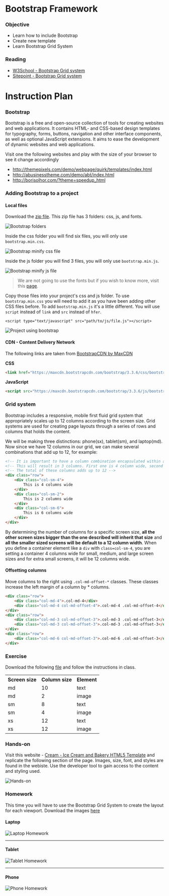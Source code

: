 # Bootstrap Framework

### Objective

* Learn how to include Bootstrap
* Create new template
* Learn Bootstrap Grid System

### Reading

* [W3School - Bootstrap Grid system](http://www.w3schools.com/bootstrap/bootstrap_grid_system.asp)
* [Sitepoint - Bootstrap Grid system](http://www.sitepoint.com/understanding-bootstrap-grid-system/)

#  Instruction Plan

### Bootstrap

Bootstrap is a free and open-source collection of tools for creating websites and web applications. It contains HTML- and CSS-based design templates for typography, forms, buttons, navigation and other interface components, as well as optional JavaScript extensions. It aims to ease the development of dynamic websites and web applications.

Visit one the following websites and play with the size of your browser to see it change accordingly 

* http://themepixels.com/demo/webpage/quirk/templates/index.html
* http://abusinesstheme.com/demo/abt/index.html
* http://borisolhor.com/?theme=speedup_html

### Adding Bootstrap to a project

#### Local files

Download the [zip file](https://github.com/twbs/bootstrap/releases/download/v3.3.5/bootstrap-3.3.5-dist.zip). This zip file has 3 folders: css, js, and fonts.

![Bootstrap folders](../images/13/bootstrap-folders.jpg)

Inside the css folder you will find six files, you will only use `bootstrap.min.css`.

![Bootstrap minify css file](../images/13/bootstrap-min-css.jpg)

Inside the js folder you will find 3 files, you will only use `bootstrap.min.js`.

![Bootstrap minify js file](../images/13/bootstrap-min-js.jpg)

> We are not going to use the fonts but if you wish to know more, visit this [page](http://getbootstrap.com/components/#glyphicons).

Copy those files into your project's css and js folder. To use `bootstrap.min.css` you will need to add it as you have been adding other CSS files before. To add `bootstrap.min.js` it's a little different. You will use `script` instead of `link` and `src` instead of `hfer`.

`<script type="text/javascript" src="path/to/js/file.js"></script>`

![Project using bootstrap](../images/13/project-bootstrap.jpg)

#### CDN - Content Delivery Network

The following links are taken from [BootstrapCDN by MaxCDN](https://www.bootstrapcdn.com/)

**CSS**

```html
<link href="https://maxcdn.bootstrapcdn.com/bootstrap/3.3.6/css/bootstrap.min.css" rel="stylesheet" integrity="sha384-1q8mTJOASx8j1Au+a5WDVnPi2lkFfwwEAa8hDDdjZlpLegxhjVME1fgjWPGmkzs7" crossorigin="anonymous">
```

**JavaScript**
```html
<script src="https://maxcdn.bootstrapcdn.com/bootstrap/3.3.6/js/bootstrap.min.js" integrity="sha384-0mSbJDEHialfmuBBQP6A4Qrprq5OVfW37PRR3j5ELqxss1yVqOtnepnHVP9aJ7xS" crossorigin="anonymous"></script>
```


### Grid system

Bootstrap includes a responsive, mobile first fluid grid system that appropriately scales up to 12 columns according to the screen size. Grid systems are used for creating page layouts through a series of rows and columns that holds the content.

We will be making three distinctions: phone(sx), tablet(sm), and laptop(md). Now since we have 12 columns in our grid, we can make several combinations that add up to 12, for example:

```html
<!-- It is important to have a column combination encapsulated within a row to perform well -->
<!-- This will result in 3 columns. First one is 4 column wide, second 2 column wide, and third 6 column wide -->
<!-- The total of these columns adds up to 12 -->
<div class="row">
    <div class="col-sm-4">
        This is 4 columns wide
    </div>
    <div class="col-sm-2">
        This is 2 columns wide
    </div>
    <div class="col-sm-6">
        This is 6 columns wide
    </div>
</div>
```

By determining the number of columns for a specific screen size, **all the other screen sizes bigger than the one described will inherit that size** and **all the smaller sized screens will be default to a 12 column width**. When you define a container element like a `div` with `class=col-sm-4`, you are setting a container 4 columns wide for small, medium, and large screen sizes and for extra small screens, it will be 12 columns wide.

#### Offsetting columns

Move columns to the right using `.col-md-offset-*` classes. These classes increase the left margin of a column by * columns. 

```html
<div class="row">
    <div class="col-md-4">.col-md-4</div>
    <div class="col-md-4 col-md-offset-4">.col-md-4 .col-md-offset-4</div>
</div>
<div class="row">
    <div class="col-md-3 col-md-offset-3">.col-md-3 .col-md-offset-3</div>
    <div class="col-md-3 col-md-offset-3">.col-md-3 .col-md-offset-3</div>
</div>
<div class="row">
    <div class="col-md-6 col-md-offset-3">.col-md-6 .col-md-offset-3</div>
</div>

```
### Exercise

Download the following [file](https://github.com/AustinCodingAcademy/HTMLIntroductory/raw/master/archives/13/exercise/enemy.zip) and follow the instructions in class.

<table>
    <tr>
        <th>Screen size</th>
        <th>Column size</th>
        <th>Element</th>
    </tr>
    <tr>
        <td>md</td>
        <td>10</td>
        <td>text</td>
    </tr>
    <tr>
        <td>md</td>
        <td>2</td>
        <td>image</td>
    </tr>
    <tr>
        <td>sm</td>
        <td>8</td>
        <td>text</td>
    </tr>
    <tr>
        <td>sm</td>
        <td>4</td>
        <td>image</td>
    </tr>
    <tr>
        <td>xs</td>
        <td>12</td>
        <td>text</td>
    </tr>
    <tr>
        <td>xs</td>
        <td>12</td>
        <td>image</td>
    </tr>
</table>

### Hands-on

Visit this website - [Cream - Ice Cream and Bakery HTML5 Template](http://themeforest.net/item/cream-ice-cream-and-bakery-html5-template/full_screen_preview/13376567) and replicate the following section of the page. Images, size, font, and styles are found in the webiste. Use the developer tool to gain access to the content and styling used.

![Hands-on](../images/13/hands-on.jpg)

### Homework

This time you will have to use the Bootstrap Grid System to create the layout for each viewport. Download the images [here](https://github.com/AustinCodingAcademy/HTMLIntroductory/raw/master/archives/11/homework/images.zip)

#### Laptop

![Laptop Homework](../images/11/homework-laptop.jpg)

---

#### Tablet

![Tablet Homework](../images/11/homework-tablet.jpg)

---

#### Phone
![Phone Homework](../images/11/homework-phone.jpg)
